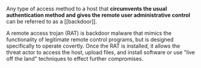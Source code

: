 Any type of access method to a host that **circumvents the usual authentication method and gives the remote user administrative control** can be referred to as a [[backdoor]]. 

A remote access trojan (RAT) is backdoor malware that mimics the functionality of legitimate remote control programs, but is designed specifically to operate covertly. Once the RAT is installed, it allows the threat actor to access the host, upload files, and install software or use "live off the land" techniques to effect further compromises. 